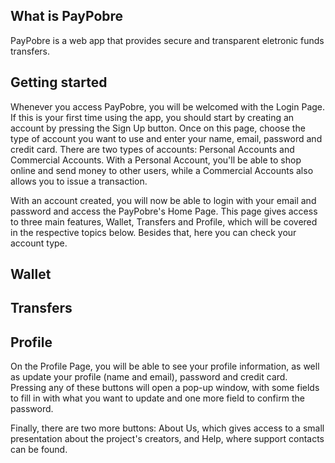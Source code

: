 ## What is PayPobre

PayPobre is a web app that provides secure and transparent eletronic funds transfers.

## Getting started

Whenever you access PayPobre, you will be welcomed with the Login Page. <span dir="">If this is your first time using the app, you should start by creating an account by pressing the Sign Up button.</span> <span dir="">Once on this page, choose the type of account you want to use and enter your name, email, password and credit card.</span> There are two types of accounts: Personal Accounts and Commercial Accounts. With a Personal Account, you'll be able to shop online and send money to other users, while a Commercial Accounts also allows you to issue a transaction.

With an account created, you will now be able to login with your email and password and access the PayPobre's Home Page. <span dir="">This page gives access to three main features, Wallet, Transfers and Profile, which will be covered in the respective topics below.</span> Besides that, here you can check your account type.

## Wallet

## Transfers

## Profile

<span dir="">On the Profile Page, you will be able to see your profile information</span>, as well as update your profile (name and email), password and credit card. <span dir="">Pressing any of these buttons will open a pop-up window, with some fields to fill in with what you want to update and one more field to confirm the password.</span>

Finally, there are two more buttons: About Us, which gives access to a small presentation about the project's creators, and Help, <span dir="">where support contacts can be found.</span>